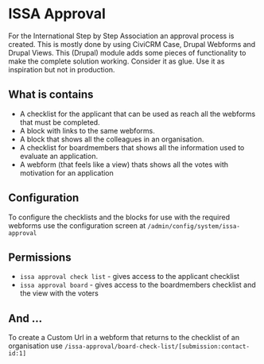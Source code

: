 # ISSA Approval

For the International Step by Step Association an approval process is created. This is mostly done by using CiviCRM Case, Drupal Webforms and Drupal Views. This (Drupal) module adds some pieces of functionality to make the complete solution working. Consider it as glue. Use it as inspiration but not in production.

## What is contains

- A checklist for the applicant that can be used as reach all the webforms that must be completed.
- A block with links to the same webforms.
- A block that shows all the colleagues in an organisation.
- A checklist for boardmembers that shows all the information used to evaluate an application.
- A webform (that feels like a view) thats shows all the votes with motivation for an application

## Configuration

To configure the checklists and the blocks for use with the required webforms use the configuration screen at `/admin/config/system/issa-approval`

## Permissions

- `issa approval check list` - gives access to the applicant checklist
- `issa approval board` - gives access to the boardmembers checklist and the view with the voters

## And ...

To create a Custom Url in a webform that returns to the checklist of an organisation use `/issa-approval/board-check-list/[submission:contact-id:1]`